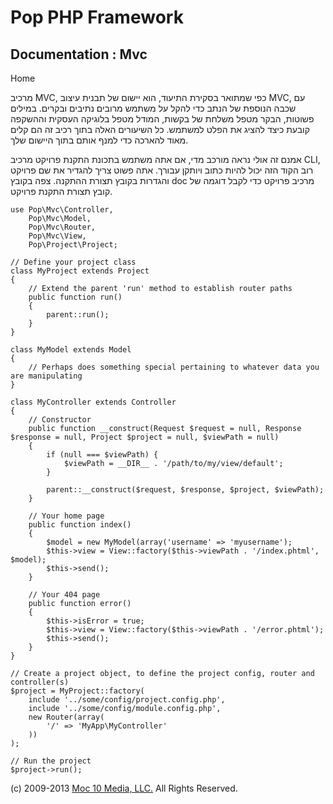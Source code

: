 Pop PHP Framework
=================

Documentation : Mvc
-------------------

Home

מרכיב MVC, כפי שמתואר בסקירת התיעוד, הוא יישום של תבנית עיצוב MVC, עם
שכבה הנוספת של הנתב כדי להקל על משתמש מרובים נתיבים ובקרים. במילים
פשוטות, הבקר מטפל משלחת של בקשות, המודל מטפל בלוגיקה העסקית וההשקפה
קובעת כיצד להציג את הפלט למשתמש. כל השיעורים האלה בתוך רכיב זה הם קלים
מאוד להארכה כדי למנף אותם בתוך היישום שלך.

אמנם זה אולי נראה מורכב מדי, אם אתה משתמש בתכונת התקנת פרויקט מרכיב CLI,
רוב הקוד הזה יכול להיות כתוב ויותקן עבורך. אתה פשוט צריך להגדיר את שם
פרויקט והגדרות בקובץ תצורת ההתקנה. צפה בקובץ doc מרכיב פרויקט כדי לקבל
דוגמה של קובץ תצורת התקנת פרויקט.

    use Pop\Mvc\Controller,
        Pop\Mvc\Model,
        Pop\Mvc\Router,
        Pop\Mvc\View,
        Pop\Project\Project;

    // Define your project class
    class MyProject extends Project
    {
        // Extend the parent 'run' method to establish router paths
        public function run()
        {
            parent::run();
        }
    }

    class MyModel extends Model
    {
        // Perhaps does something special pertaining to whatever data you are manipulating
    }

    class MyController extends Controller
    {
        // Constructor
        public function __construct(Request $request = null, Response $response = null, Project $project = null, $viewPath = null)
        {
            if (null === $viewPath) {
                $viewPath = __DIR__ . '/path/to/my/view/default';
            }

            parent::__construct($request, $response, $project, $viewPath);
        }

        // Your home page
        public function index()
        {
            $model = new MyModel(array('username' => 'myusername');
            $this->view = View::factory($this->viewPath . '/index.phtml', $model);
            $this->send();
        }

        // Your 404 page
        public function error()
        {
            $this->isError = true;
            $this->view = View::factory($this->viewPath . '/error.phtml');
            $this->send();
        }
    }

    // Create a project object, to define the project config, router and controller(s)
    $project = MyProject::factory(
        include '../some/config/project.config.php',
        include '../some/config/module.config.php',
        new Router(array(
            '/' => 'MyApp\MyController'
        ))
    );

    // Run the project
    $project->run();

\(c) 2009-2013 [Moc 10 Media, LLC.](http://www.moc10media.com) All
Rights Reserved.
